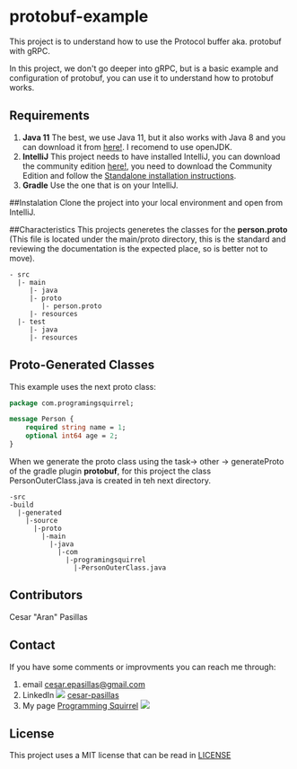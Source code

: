 # protobuf-example
This project is to understand how to use the Protocol buffer aka. protobuf with gRPC.

In this project, we don't go deeper into gRPC, but is a basic example and configuration of protobuf, you can use it to understand how to protobuf works.


## Requirements
1. **Java 11** The best, we use Java 11, but it also works with Java 8 and you can download it from [here!](https://www.oracle.com/java/technologies/downloads/#java11). I recomend to use openJDK.
2. **IntelliJ** This project needs to have installed IntelliJ, you can download the community edition [here!](https://www.jetbrains.com/idea/download/), you need to download the Community Edition and follow the [Standalone installation instructions](https://www.jetbrains.com/help/idea/installation-guide.html).
3. **Gradle** Use the one that is on your IntelliJ.

##Instalation
Clone the project into your local environment and open from IntelliJ.

##Characteristics
This projects generetes the classes for the **person.proto** (This file is located under the main/proto directory, this is the standard and reviewing the documentation is the expected place, so is better not to move).
```shell
- src
  |- main
     |- java
     |- proto
        |- person.proto
     |- resources
  |- test
     |- java
     |- resources
```

##  Proto-Generated Classes
This example uses the next proto class:
```proto
package com.programingsquirrel;

message Person {
    required string name = 1;
    optional int64 age = 2;
}
```
When we generate the proto class using the task-> other -> generateProto of the gradle plugin **protobuf**, for this project the class PersonOuterClass.java is created in teh next directory.
```shell
-src
-build
  |-generated
    |-source
      |-proto
        |-main
          |-java
            |-com
              |-programingsquirrel
                |-PersonOuterClass.java
```

## Contributors
Cesar "Aran" Pasillas

## Contact
If you have some comments or improvments you can reach me through: 
1. email cesar.epasillas@gmail.com
2. LinkedIn ![](https://content.linkedin.com/content/dam/me/business/en-us/amp/brand-site/v2/bg/LI-Bug.svg.original.svg) [cesar-pasillas](https://www.linkedin.com/in/cesar-pasillas/)
3. My page [Programming Squirrel](https://programmingsquirrel.wordpress.com/)
   ![](https://programmingsquirrel.files.wordpress.com/2023/05/cropped-logo_ardilla_programmer_yellow.png?w=84&h=80)

## License
This project uses a MIT license that can be read in [LICENSE](/LICENSE)
